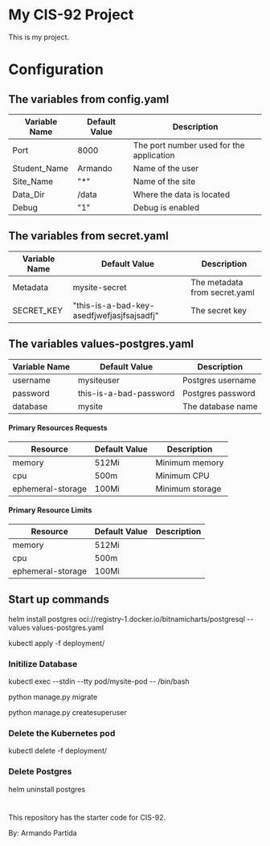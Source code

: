 # My CIS-92 Project 
This is my project.

# Configuration

## The variables from config.yaml

| Variable Name | Default Value | Description |
| --- | --- | --- | 
|  Port | 8000 | The port number used for the application | 
| Student_Name | Armando | Name of the user | 
| Site_Name | "*" | Name of the site | 
| Data_Dir | /data | Where the data is located | 
| Debug | "1" | Debug is enabled | 

## The variables from secret.yaml

| Variable Name | Default Value | Description |
| --- | --- | --- |  
| Metadata | mysite-secret | The metadata from secret.yaml |  
| SECRET_KEY | "this-is-a-bad-key-asedfjwefjasjfsajsadfj" | The secret key |

## The variables values-postgres.yaml

| Variable Name | Default Value | Description |
| --- | --- | --- |  
| username | mysiteuser | Postgres username |  
| password | this-is-a-bad-password | Postgres password |
| database | mysite | The database name| 

#### Primary Resources Requests
| Resource | Default Value | Description |
| --- | --- | --- |
| memory| 512Mi | Minimum memory | 
| cpu | 500m | Minimum CPU |
| ephemeral-storage | 100Mi | Minimum storage|

#### Primary Resource Limits
| Resource | Default Value | Description |
| --- | --- | --- |
|memory | 512Mi |
|cpu | 500m |
|ephemeral-storage | 100Mi |

## Start up commands
helm install postgres oci://registry-1.docker.io/bitnamicharts/postgresql --values values-postgres.yaml 

kubectl apply -f deployment/

### Initilize Database
kubectl exec --stdin --tty pod/mysite-pod -- /bin/bash

python manage.py migrate

python manage.py createsuperuser

### Delete the Kubernetes pod
kubectl delete -f deployment/

### Delete Postgres 
helm uninstall postgres
#



This repository has the starter code for CIS-92. 

By: Armando Partida
